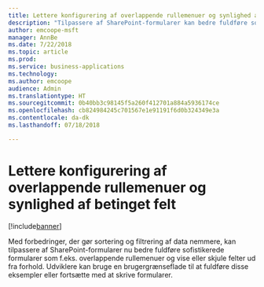 ```yaml
---
title: Lettere konfigurering af overlappende rullemenuer og synlighed af betinget felt
description: "Tilpassere af SharePoint-formularer kan bedre fuldføre sofistikerede formeksempler som f.eks. overlappende rullemenuer og vise eller skjule felter ud fra forhold."
author: emcoope-msft
manager: AnnBe
ms.date: 7/22/2018
ms.topic: article
ms.prod: 
ms.service: business-applications
ms.technology: 
ms.author: emcoope
audience: Admin
ms.translationtype: HT
ms.sourcegitcommit: 0b40bb3c98145f5a260f412701a884a5936174ce
ms.openlocfilehash: cb824984245c701567e1e91191f6d0b324349e3a
ms.contentlocale: da-dk
ms.lasthandoff: 07/18/2018

---
```

# <a name="easier-to-configure-cascading-dropdowns-and-conditional-field-visibility"></a>Lettere konfigurering af overlappende rullemenuer og synlighed af betinget felt


[!include[banner](../../includes/banner.md)]

Med forbedringer, der gør sortering og filtrering af data nemmere, kan tilpassere af SharePoint-formularer nu bedre fuldføre sofistikerede formularer som f.eks. overlappende rullemenuer og vise eller skjule felter ud fra forhold. Udviklere kan bruge en brugergrænseflade til at fuldføre disse eksempler eller fortsætte med at skrive formularer.

